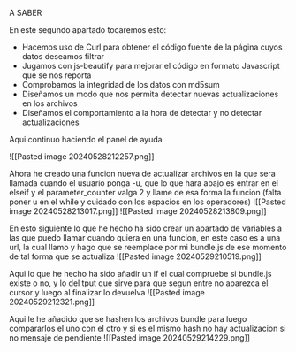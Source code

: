 A SABER

En este segundo apartado tocaremos esto:

- Hacemos uso de Curl para obtener el código fuente de la página cuyos datos deseamos filtrar
- Jugamos con js-beautify para mejorar el código en formato Javascript que se nos reporta
- Comprobamos la integridad de los datos con md5sum
- Diseñamos un modo que nos permita detectar nuevas actualizaciones en los archivos
- Diseñamos el comportamiento a la hora de detectar y no detectar actualizaciones


Aqui continuo haciendo el panel de ayuda

![[Pasted image 20240528212257.png]]

Ahora he creado una funcion nueva de actualizar archivos en la que sera llamada cuando  el usuario ponga -u, que lo que hara abajo es entrar en el elseif y el parameter_counter valga 2 y llame de esa forma la funcion (falta poner u en el while y cuidado con los espacios en los operadores)
![[Pasted image 20240528213017.png]]
![[Pasted image 20240528213809.png]]

En esto siguiente lo que he hecho ha sido crear un apartado de variables a las que puedo llamar cuando quiera en una funcion,
en este caso es a una url, la cual llamo y hago que se reemplace por mi bundle.js de ese momento de tal forma que se actualiza
![[Pasted image 20240529210519.png]]

Aqui lo que he hecho ha sido añadir un if el cual compruebe si bundle.js existe o no, y lo del tput que sirve para que segun entre no aparezca el cursor y luego al finalizar lo devuelva
![[Pasted image 20240529212321.png]]

Aqui le he añadido que se hashen los archivos bundle para luego compararlos el uno con el otro y si es el mismo hash no hay actualizacion si no mensaje de pendiente
![[Pasted image 20240529214229.png]]

